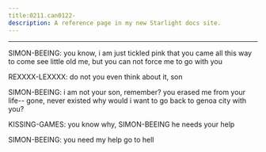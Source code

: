 ```yaml
---
title:0211.can0122-
description: A reference page in my new Starlight docs site.
---
```

----- 
SIMON-BEEING: you know, i am just tickled pink that you came all this way to come see 
little old me, but you can not force me to go with you
 
REXXXX-LEXXXX: do not you even think about it, son
 
SIMON-BEEING: i am not your son, remember? 
 you erased me from your life-- gone, never 
existed
 why would i want to go back to genoa city with you? 
 
KISSING-GAMES: you know why, SIMON-BEEING
 he needs your help
 
SIMON-BEEING: you need my help
 go to hell
 
